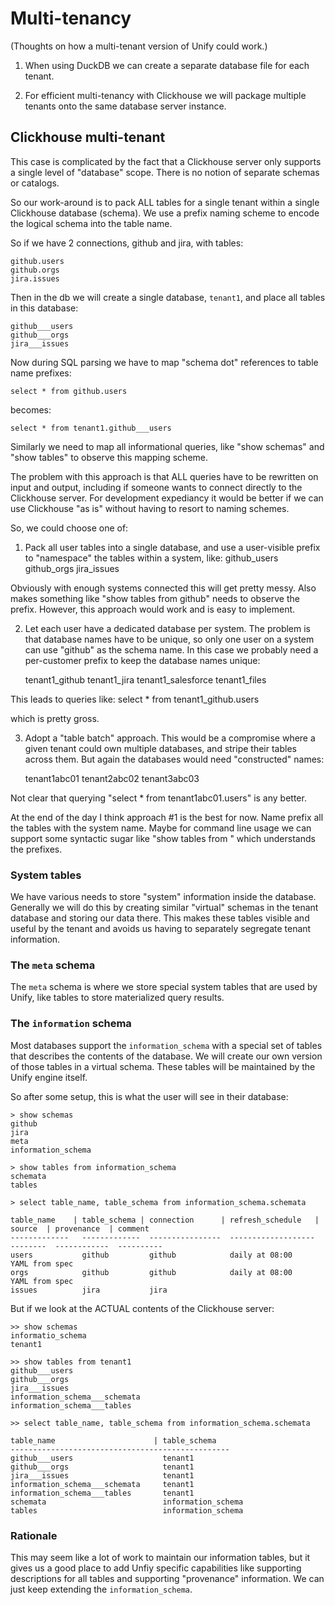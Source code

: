 # Multi-tenancy

(Thoughts on how a multi-tenant version of Unify could work.)

1. When using DuckDB we can create a separate database file for each tenant.

2. For efficient multi-tenancy with Clickhouse we will package multiple tenants onto
the same database server instance.

## Clickhouse multi-tenant

This case is complicated by the fact that a Clickhouse server only supports a single
level of "database" scope. There is no notion of separate schemas or catalogs.

So our work-around is to pack ALL tables for a single tenant within a single
Clickhouse database (schema). We use a prefix naming scheme to encode the logical
schema into the table name.

So if we have 2 connections, github and jira, with tables:

    github.users
    github.orgs
    jira.issues

Then in the db we will create a single database, `tenant1`, and place all tables
in this database:

    github___users
    github___orgs
    jira___issues

Now during SQL parsing we have to map "schema dot" references to table name
prefixes:

    select * from github.users

becomes:

    select * from tenant1.github___users

Similarly we need to map all informational queries, like "show schemas" and "show tables"
to observe this mapping scheme.

The problem with this approach is that ALL queries have to be rewritten on input and output,
including if someone wants to connect directly to the Clickhouse server. For development
expediancy it would be better if we can use Clickhouse "as is" without having to resort to
naming schemes.

So, we could choose one of:

1. Pack all user tables into a single database, and use a user-visible prefix to "namespace"
the tables within a system, like:
   github_users
   github_orgs
   jira_issues

Obviously with enough systems connected this will get pretty messy. Also makes something like
"show tables from github" needs to observe the prefix. However, this approach would work and
is easy to implement.

2. Let each user have a dedicated database per system. The problem is that database names
have to be unique, so only one user on a system can use "github" as the schema name. In this
case we probably need a per-customer prefix to keep the database names unique:

    tenant1_github
    tenant1_jira
    tenant1_salesforce
    tenant1_files

This leads to queries like:
    select * from tenant1_github.users

which is pretty gross.

3. Adopt a "table batch" approach. This would be a compromise where a given tenant
could own multiple databases, and stripe their tables across them. But again the
databases would need "constructed" names:

    tenant1abc01
    tenant2abc02
    tenant3abc03

Not clear that querying "select * from tenant1abc01.users" is any better.

At the end of the day I think approach #1 is the best for now. Name prefix all the
tables with the system name. Maybe for command line usage we can support some
syntactic sugar like "show tables from <system>" which understands the prefixes.

### System tables

We have various needs to store "system" information inside the database. Generally
we will do this by creating similar "virtual" schemas in the tenant database
and storing our data there. This makes these tables visible and useful by the tenant
and avoids us having to separately segregate tenant information.

### The `meta` schema

The `meta` schema is where we store special system tables that are used by Unify, like
tables to store materialized query results.

### The `information` schema

Most databases support the `information_schema` with a special set of tables that
describes the contents of the database. We will create our own version of those
tables in a virtual schema. These tables will be maintained by the Unify engine
itself.

So after some setup, this is what the user will see in their database:

    > show schemas
    github
    jira
    meta
    information_schema

    > show tables from information_schema
    schemata
    tables

    > select table_name, table_schema from information_schema.schemata

    table_name    | table_schema | connection      | refresh_schedule   | source  | provenance  | comment
    -------------   -------------  ----------------  -------------------  --------  ------------  ----------
    users           github         github            daily at 08:00       YAML from spec
    orgs            github         github            daily at 08:00       YAML from spec
    issues          jira           jira

But if we look at the ACTUAL contents of the Clickhouse server:

    >> show schemas
    informatio_schema
    tenant1

    >> show tables from tenant1
    github___users
    github___orgs
    jira___issues
    information_schema___schemata
    information_schema___tables

    >> select table_name, table_schema from information_schema.schemata

    table_name                      | table_schema
    -------------------------------------------------
    github___users                    tenant1
    github___orgs                     tenant1
    jira___issues                     tenant1
    information_schema___schemata     tenant1
    information_schema___tables       tenant1
    schemata                          information_schema
    tables                            information_schema

### Rationale

This may seem like a lot of work to maintain our information tables, but it gives
us a good place to add Unfiy specific capabilities like supporting descriptions for
all tables and supporting "provenance" information. We can just keep extending
the `information_schema`.





